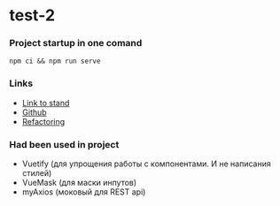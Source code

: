 # test-2

### Project startup in one comand
```
npm ci && npm run serve
```
### Links

- [Link to stand](https://test-bb9bd.web.app/)
- [Github](https://github.com/SergeyGuliy/test-2)
- [Refactoring](https://github.com/SergeyGuliy/test-2/blob/master/src/assets/test/sandbox.js)

### Had been used in project

- Vuetify (для упрощения работы с компонентами. И не написания стилей)
- VueMask (для маски инпутов)
- myAxios (моковый для REST api)

